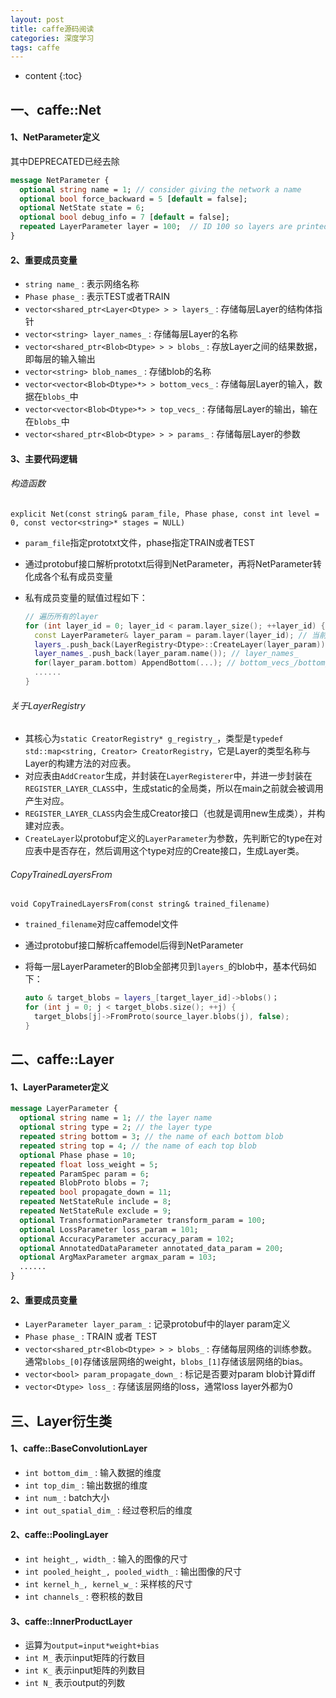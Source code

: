 ```yaml
---
layout: post
title: caffe源码阅读
categories: 深度学习
tags: caffe
---
```


* content
{:toc}
## 一、caffe::Net

#### 1、NetParameter定义

其中DEPRECATED已经去除

```protobuf
message NetParameter {
  optional string name = 1; // consider giving the network a name
  optional bool force_backward = 5 [default = false];
  optional NetState state = 6;
  optional bool debug_info = 7 [default = false];
  repeated LayerParameter layer = 100;  // ID 100 so layers are printed last.
}
```

<!--more-->

#### 2、重要成员变量

* `string name_` : 表示网络名称
* `Phase phase_` : 表示TEST或者TRAIN
* `vector<shared_ptr<Layer<Dtype> > > layers_` : 存储每层Layer的结构体指针
* `vector<string> layer_names_` : 存储每层Layer的名称
* `vector<shared_ptr<Blob<Dtype> > > blobs_` : 存放Layer之间的结果数据，即每层的输入输出
* `vector<string> blob_names_` : 存储blob的名称
* `vector<vector<Blob<Dtype>*> > bottom_vecs_` : 存储每层Layer的输入，数据在`blobs_`中
* `vector<vector<Blob<Dtype>*> > top_vecs_` : 存储每层Layer的输出，输在在`blobs_`中
* `vector<shared_ptr<Blob<Dtype> > > params_` : 存储每层Layer的参数

#### 3、主要代码逻辑

###### 构造函数

`explicit Net(const string& param_file, Phase phase, const int level = 0, const vector<string>* stages = NULL)`

* `param_file`指定prototxt文件，phase指定TRAIN或者TEST

* 通过protobuf接口解析prototxt后得到NetParameter，再将NetParameter转化成各个私有成员变量

* 私有成员变量的赋值过程如下：

  ```c++
  // 遍历所有的layer
  for (int layer_id = 0; layer_id < param.layer_size(); ++layer_id) {
    const LayerParameter& layer_param = param.layer(layer_id); // 当前layer引用
    layers_.push_back(LayerRegistry<Dtype>::CreateLayer(layer_param)); // layers_
    layer_names_.push_back(layer_param.name()); // layer_names_
    for(layer_param.bottom) AppendBottom(...); // bottom_vecs_/bottom_id_vecs_
    ......
  }
  ```

###### 关于LayerRegistry

* 其核心为`static CreatorRegistry* g_registry_`，类型是`typedef std::map<string, Creator> CreatorRegistry`，它是Layer的类型名称与Layer的构建方法的对应表。
* 对应表由`AddCreator`生成，并封装在`LayerRegisterer`中，并进一步封装在`REGISTER_LAYER_CLASS`中，生成static的全局类，所以在main之前就会被调用产生对应。
* `REGISTER_LAYER_CLASS`内会生成Creator接口（也就是调用new生成类），并构建对应表。
* `CreateLayer`以protobuf定义的`LayerParameter`为参数，先判断它的type在对应表中是否存在，然后调用这个type对应的Create接口，生成Layer类。

###### CopyTrainedLayersFrom

`void CopyTrainedLayersFrom(const string& trained_filename)`

* `trained_filename`对应caffemodel文件

* 通过protobuf接口解析caffemodel后得到NetParameter

* 将每一层LayerParameter的Blob全部拷贝到`layers_`的blob中，基本代码如下：

  ```c++
  auto & target_blobs = layers_[target_layer_id]->blobs()；
  for (int j = 0; j < target_blobs.size(); ++j) {
    target_blobs[j]->FromProto(source_layer.blobs(j), false);
  }
  ```



## 二、caffe::Layer

#### 1、LayerParameter定义

```protobuf
message LayerParameter {
  optional string name = 1; // the layer name
  optional string type = 2; // the layer type
  repeated string bottom = 3; // the name of each bottom blob
  repeated string top = 4; // the name of each top blob
  optional Phase phase = 10;
  repeated float loss_weight = 5;
  repeated ParamSpec param = 6;
  repeated BlobProto blobs = 7;
  repeated bool propagate_down = 11;
  repeated NetStateRule include = 8;
  repeated NetStateRule exclude = 9;
  optional TransformationParameter transform_param = 100;
  optional LossParameter loss_param = 101;
  optional AccuracyParameter accuracy_param = 102;
  optional AnnotatedDataParameter annotated_data_param = 200;
  optional ArgMaxParameter argmax_param = 103;
  ......
}
```

#### 2、重要成员变量

* `LayerParameter layer_param_` : 记录protobuf中的layer param定义
* `Phase phase_` : TRAIN 或者 TEST
* `vector<shared_ptr<Blob<Dtype> > > blobs_` : 存储每层网络的训练参数。通常`blobs_[0]`存储该层网络的weight，`blobs_[1]`存储该层网络的bias。
* `vector<bool> param_propagate_down_` : 标记是否要对param blob计算diff
* `vector<Dtype> loss_` : 存储该层网络的loss，通常loss layer外都为0



## 三、Layer衍生类

#### 1、caffe::BaseConvolutionLayer

* `int bottom_dim_` : 输入数据的维度
* `int top_dim_` : 输出数据的维度
* `int num_` : batch大小
* `int out_spatial_dim_` : 经过卷积后的维度

#### 2、caffe::PoolingLayer

* `int height_, width_` : 输入的图像的尺寸
* `int pooled_height_, pooled_width_` : 输出图像的尺寸
* `int kernel_h_, kernel_w_` : 采样核的尺寸
* `int channels_` : 卷积核的数目

#### 3、caffe::InnerProductLayer

* 运算为`output=input*weight+bias`
* `int M_` 表示input矩阵的行数目
* `int K_` 表示input矩阵的列数目
* `int N_` 表示output的列数